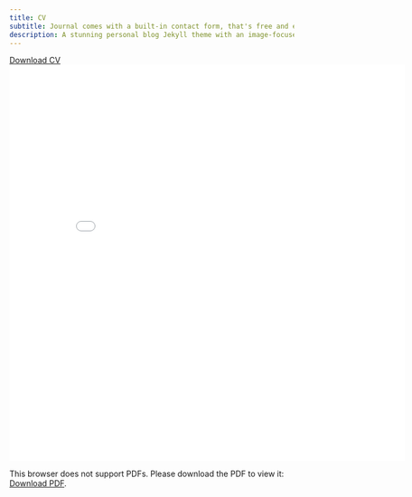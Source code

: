```yaml
---
title: CV
subtitle: Journal comes with a built-in contact form, that's free and easy to set up.
description: A stunning personal blog Jekyll theme with an image-focused design.
---
```


<a href="../CV.pdf" download>Download CV</a>
<object data="../CV.pdf#toolbar=0&navpanes=0&scrollbar=0" type="application/pdf" width="700px" height="700px">
<embed src="../CV.pdf#toolbar=0&navpanes=0&scrollbar=0" width="700px" height="700px">
    <p>This browser does not support PDFs. Please download the PDF to view it: <a href="../CV.pdf">Download PDF</a>.</p>
</embed>
</object>
